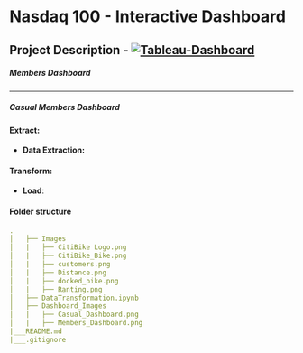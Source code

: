 # Nasdaq 100 - Interactive Dashboard
## Project Description - [![Tableau-Dashboard](https://img.shields.io/badge/Dashboard-Presentation-black?style=flat&logo=atandt)](https://public.tableau.com/views/CitiBike_GalBeeri/CasualRidersDashboard?:language=en-US&publish=yes&:display_count=n&:origin=viz_share_link) 


##### Members Dashboard 
<!-- ![dashboard-image](https://github.com/Kokolipa/Nasdaq_100/blob/main/Dashboard_images/dashboard.png) -->
----------------------------------------------------------------
##### Casual Members Dashboard 
<!-- ![information-image](https://github.com/Kokolipa/Nasdaq_100/blob/main/Dashboard_images/information.png) -->




#### Extract: 
* **Data Extraction:** 


#### Transform: 

* **Load**: 




#### Folder structure
``` yml
.
│   ├── Images 
│   |   ├── CitiBike Logo.png      
│   |   ├── CitiBike_Bike.png          
│   |   ├── customers.png         
│   |   ├── Distance.png        
│   |   ├── docked_bike.png
│   |   ├── Ranting.png       
│   ├── DataTransformation.ipynb     
│   ├── Dashboard_Images
│   |   ├── Casual_Dashboard.png      
│   |   ├── Members_Dashboard.png     
|___README.md
|___.gitignore                
``` 